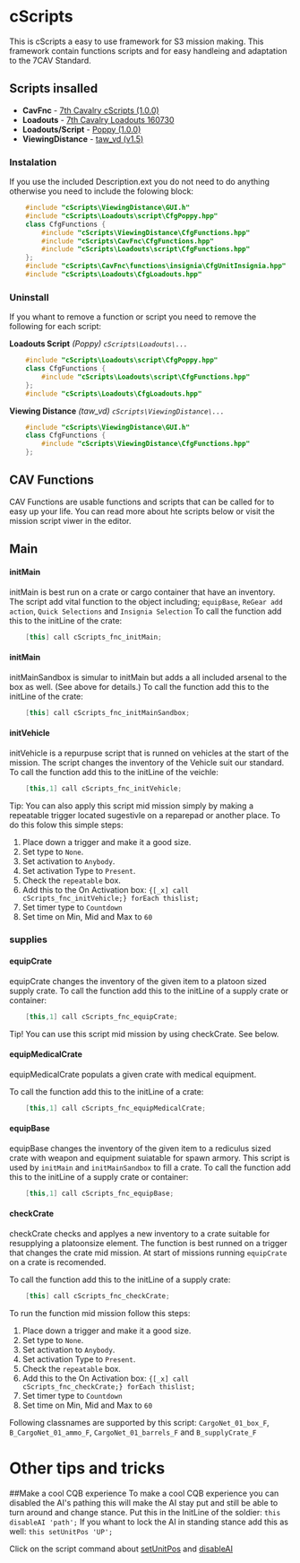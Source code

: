 # cScripts
This is cScripts a easy to use framework for S3 mission making. This framework contain functions scripts and for easy handleing and adaptation to the 7CAV Standard.

## Scripts insalled
- **CavFnc**                    -   <a href="https://7cav.us/">7th Cavalry cScripts (1.0.0)</a>
- **Loadouts**                  -   <a href="https://7cav.us/">7th Cavalry Loadouts 160730</a>
- **Loadouts/Script**           -   <a href="https://github.com/BaerMitUmlaut/Poppy">Poppy (1.0.0)</a>
- **ViewingDistance**           -   <a href="http://www.armaholic.com/page.php?id=19751">taw_vd (v1.5)</a>

### Instalation
If you use the included Description.ext you do not need to do anything otherwise you need to include the folowing block:
``` c++
    #include "cScripts\ViewingDistance\GUI.h"
    #include "cScripts\Loadouts\script\CfgPoppy.hpp"
    class CfgFunctions {
        #include "cScripts\ViewingDistance\CfgFunctions.hpp"
        #include "cScripts\CavFnc\CfgFunctions.hpp"
        #include "cScripts\Loadouts\script\CfgFunctions.hpp"
    };
    #include "cScripts\CavFnc\functions\insignia\CfgUnitInsignia.hpp"
    #include "cScripts\Loadouts\CfgLoadouts.hpp"
```

### Uninstall
If you whant to remove a function or script you need to remove the following for each script:

**Loadouts Script** *(Poppy) `cScripts\Loadouts\...`*
``` c++
    #include "cScripts\Loadouts\script\CfgPoppy.hpp"
    class CfgFunctions {
        #include "cScripts\Loadouts\script\CfgFunctions.hpp"
    };
    #include "cScripts\Loadouts\CfgLoadouts.hpp"
```

**Viewing Distance** *(taw_vd) `cScripts\ViewingDistance\...`*
``` c++
    #include "cScripts\ViewingDistance\GUI.h"
    class CfgFunctions {
        #include "cScripts\ViewingDistance\CfgFunctions.hpp"
    };
```

## CAV Functions
CAV Functions are usable functions and scripts that can be called for to easy up your life. You can read more about hte scripts below or visit the mission script viwer in the editor.

## Main
#### initMain
initMain is best run on a crate or cargo container that have an inventory. The script add vital function to the object including; `equipBase`, `ReGear add action`, `Quick Selections` and `Insignia Selection`
To call the function add this to the initLine of the crate:
``` c++
    [this] call cScripts_fnc_initMain;
````
#### initMain
initMainSandbox is simular to initMain but adds a all included arsenal to the box as well. (See above for details.)
To call the function add this to the initLine of the crate:
``` c++
    [this] call cScripts_fnc_initMainSandbox;
````

#### initVehicle
initVehicle is a repurpuse script that is runned on vehicles at the start of the mission. The script changes the inventory of the Vehicle suit our standard.
To call the function add this to the initLine of the veichle:
``` c++
    [this,1] call cScripts_fnc_initVehicle;
```
Tip:
You can also apply this script mid mission simply by making a repeatable trigger located sugestivle on a reparepad or another place.
To do this folow this simple steps:

1. Place down a trigger and make it a good size.
2. Set type to `None`.
3. Set activation to `Anybody`.
4. Set activation Type to `Present`.
5. Check the `repeatable` box.
6. Add this to the On Activation box: `{[_x] call cScripts_fnc_initVehicle;} forEach thislist;`
7. Set timer type to `Countdown`
8. Set time on Min, Mid and Max to `60`

### supplies

#### equipCrate
equipCrate changes the inventory of the given item to a platoon sized supply crate. 
To call the function add this to the initLine of a supply crate  or container:
``` c++
    [this,1] call cScripts_fnc_equipCrate;
```
Tip!
You can use this script mid mission by using checkCrate. See below.

#### equipMedicalCrate
equipMedicalCrate populats a given crate with medical equipment.

To call the function add this to the initLine of a crate:
``` c++
    [this,1] call cScripts_fnc_equipMedicalCrate;
```

#### equipBase
equipBase changes the inventory of the given item to a rediculus sized crate with weapon and equipment suiatable for spawn armory. This script is used by `initMain` and `initMainSandbox` to fill a crate.
To call the function add this to the initLine of a supply crate  or container:
``` c++
    [this,1] call cScripts_fnc_equipBase;
```

#### checkCrate
checkCrate checks and applyes a new inventory to a crate suitable for resupplying a platoonsize element. The function is best runned on a trigger that changes the crate mid mission. At start of missions running `equipCrate` on a crate is recomended.

To call the function add this to the initLine of a supply crate:
``` c++
    [this] call cScripts_fnc_checkCrate;
```

To run the function mid mission follow this steps:

1. Place down a trigger and make it a good size.
2. Set type to `None`.
3. Set activation to `Anybody`.
4. Set activation Type to `Present`.
5. Check the `repeatable` box.
6. Add this to the On Activation box: `{[_x] call cScripts_fnc_checkCrate;} forEach thislist;`
7. Set timer type to `Countdown`
8. Set time on Min, Mid and Max to `60`

Following classnames are supported by this script:
`CargoNet_01_box_F`, `B_CargoNet_01_ammo_F`, `CargoNet_01_barrels_F` and `B_supplyCrate_F`

# Other tips and tricks
##Make a cool CQB experience
To make a cool CQB experience you can disabled the AI's pathing this will make the AI stay put and still be able to turn around and change stance.
Put this in the InitLine of the soldier: `this disableAI 'path';`
If you whant to lock the AI in standing stance add this as well: `this setUnitPos 'UP';`

Click on the script command about [setUnitPos](https://community.bistudio.com/wiki/setUnitPos) and [disableAI](https://community.bistudio.com/wiki/disableAI)

